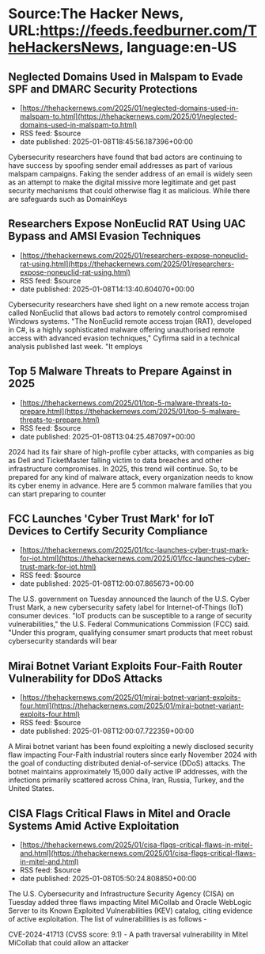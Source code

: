 # Source:The Hacker News, URL:https://feeds.feedburner.com/TheHackersNews, language:en-US

## Neglected Domains Used in Malspam to Evade SPF and DMARC Security Protections
 - [https://thehackernews.com/2025/01/neglected-domains-used-in-malspam-to.html](https://thehackernews.com/2025/01/neglected-domains-used-in-malspam-to.html)
 - RSS feed: $source
 - date published: 2025-01-08T18:45:56.187396+00:00

Cybersecurity researchers have found that bad actors are continuing to have success by spoofing sender email addresses as part of various malspam campaigns.
Faking the sender address of an email is widely seen as an attempt to make the digital missive more legitimate and get past security mechanisms that could otherwise flag it as malicious.
While there are safeguards such as DomainKeys

## Researchers Expose NonEuclid RAT Using UAC Bypass and AMSI Evasion Techniques
 - [https://thehackernews.com/2025/01/researchers-expose-noneuclid-rat-using.html](https://thehackernews.com/2025/01/researchers-expose-noneuclid-rat-using.html)
 - RSS feed: $source
 - date published: 2025-01-08T14:13:40.604070+00:00

Cybersecurity researchers have shed light on a new remote access trojan called NonEuclid that allows bad actors to remotely control compromised Windows systems.
"The NonEuclid remote access trojan (RAT), developed in C#, is a highly sophisticated malware offering unauthorised remote access with advanced evasion techniques," Cyfirma said in a technical analysis published last week.
"It employs

## Top 5 Malware Threats to Prepare Against in 2025
 - [https://thehackernews.com/2025/01/top-5-malware-threats-to-prepare.html](https://thehackernews.com/2025/01/top-5-malware-threats-to-prepare.html)
 - RSS feed: $source
 - date published: 2025-01-08T13:04:25.487097+00:00

2024 had its fair share of high-profile cyber attacks, with companies as big as Dell and TicketMaster falling victim to data breaches and other infrastructure compromises. In 2025, this trend will continue. So, to be prepared for any kind of malware attack, every organization needs to know its cyber enemy in advance. Here are 5 common malware families that you can start preparing to counter

## FCC Launches 'Cyber Trust Mark' for IoT Devices to Certify Security Compliance
 - [https://thehackernews.com/2025/01/fcc-launches-cyber-trust-mark-for-iot.html](https://thehackernews.com/2025/01/fcc-launches-cyber-trust-mark-for-iot.html)
 - RSS feed: $source
 - date published: 2025-01-08T12:00:07.865673+00:00

The U.S. government on Tuesday announced the launch of the U.S. Cyber Trust Mark, a new cybersecurity safety label for Internet-of-Things (IoT) consumer devices.
"IoT products can be susceptible to a range of security vulnerabilities," the U.S. Federal Communications Commission (FCC) said. "Under this program, qualifying consumer smart products that meet robust cybersecurity standards will bear

## Mirai Botnet Variant Exploits Four-Faith Router Vulnerability for DDoS Attacks
 - [https://thehackernews.com/2025/01/mirai-botnet-variant-exploits-four.html](https://thehackernews.com/2025/01/mirai-botnet-variant-exploits-four.html)
 - RSS feed: $source
 - date published: 2025-01-08T12:00:07.722359+00:00

A Mirai botnet variant has been found exploiting a newly disclosed security flaw impacting Four-Faith industrial routers since early November 2024 with the goal of conducting distributed denial-of-service (DDoS) attacks.
The botnet maintains approximately 15,000 daily active IP addresses, with the infections primarily scattered across China, Iran, Russia, Turkey, and the United States.

## CISA Flags Critical Flaws in Mitel and Oracle Systems Amid Active Exploitation
 - [https://thehackernews.com/2025/01/cisa-flags-critical-flaws-in-mitel-and.html](https://thehackernews.com/2025/01/cisa-flags-critical-flaws-in-mitel-and.html)
 - RSS feed: $source
 - date published: 2025-01-08T05:50:24.808850+00:00

The U.S. Cybersecurity and Infrastructure Security Agency (CISA) on Tuesday added three flaws impacting Mitel MiCollab and Oracle WebLogic Server to its Known Exploited Vulnerabilities (KEV) catalog, citing evidence of active exploitation.
The list of vulnerabilities is as follows -

CVE-2024-41713 (CVSS score: 9.1) - A path traversal vulnerability in Mitel MiCollab that could allow an attacker

